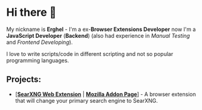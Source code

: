 # Hi there 👋

My nickname is **Erghel** - I'm a ex-**Browser Extensions Developer** now I'm a **JavaScript Developer** (**Backend**) (also had experience in _Manual Testing_ and _Frontend Developing_). 

I love to write scripts/code in different scripting and not so popular programming languages.

## Projects:
- [[**SearXNG Web Extension**](https://github.com/Erghel/SearXNG-Web-Extension) | [**Mozilla Addon Page**](https://addons.mozilla.org/en-US/firefox/addon/searxng-search/)] - A browser extension that will change your primary search engine to SearXNG.
   
